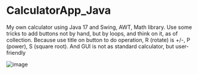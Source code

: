 # CalculatorApp_Java
My own calculator using Java 17 and Swing, AWT, Math library. Use some tricks to add buttons not by hand, but by loops, and think on it, as of collection.
Because use title on button to do operation, R (rotate) is +/-, P (power), S (square root).
And GUI is not as standard calculator, but user-friendly

![image](https://user-images.githubusercontent.com/117441020/204134373-13e65b40-e508-473c-9649-32b2b1840d31.png)
